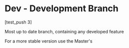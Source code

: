 # Dev - Development Branch
[test_push 3]

Most up to date branch, containing any developed feature

For a more stable version use the Master's
